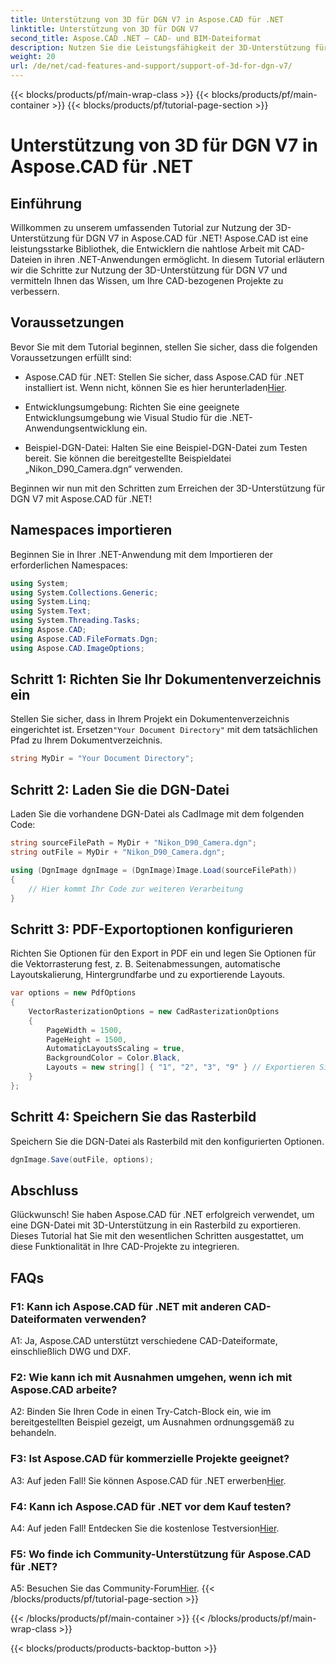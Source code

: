 ```yaml
---
title: Unterstützung von 3D für DGN V7 in Aspose.CAD für .NET
linktitle: Unterstützung von 3D für DGN V7
second_title: Aspose.CAD .NET – CAD- und BIM-Dateiformat
description: Nutzen Sie die Leistungsfähigkeit der 3D-Unterstützung für DGN V7 in Aspose.CAD für .NET. Folgen Sie unserer Schritt-für-Schritt-Anleitung.
weight: 20
url: /de/net/cad-features-and-support/support-of-3d-for-dgn-v7/
---
```


{{< blocks/products/pf/main-wrap-class >}}
{{< blocks/products/pf/main-container >}}
{{< blocks/products/pf/tutorial-page-section >}}

# Unterstützung von 3D für DGN V7 in Aspose.CAD für .NET

## Einführung

Willkommen zu unserem umfassenden Tutorial zur Nutzung der 3D-Unterstützung für DGN V7 in Aspose.CAD für .NET! Aspose.CAD ist eine leistungsstarke Bibliothek, die Entwicklern die nahtlose Arbeit mit CAD-Dateien in ihren .NET-Anwendungen ermöglicht. In diesem Tutorial erläutern wir die Schritte zur Nutzung der 3D-Unterstützung für DGN V7 und vermitteln Ihnen das Wissen, um Ihre CAD-bezogenen Projekte zu verbessern.

## Voraussetzungen

Bevor Sie mit dem Tutorial beginnen, stellen Sie sicher, dass die folgenden Voraussetzungen erfüllt sind:

-  Aspose.CAD für .NET: Stellen Sie sicher, dass Aspose.CAD für .NET installiert ist. Wenn nicht, können Sie es hier herunterladen[Hier](https://releases.aspose.com/cad/net/).

- Entwicklungsumgebung: Richten Sie eine geeignete Entwicklungsumgebung wie Visual Studio für die .NET-Anwendungsentwicklung ein.

- Beispiel-DGN-Datei: Halten Sie eine Beispiel-DGN-Datei zum Testen bereit. Sie können die bereitgestellte Beispieldatei „Nikon_D90_Camera.dgn“ verwenden.

Beginnen wir nun mit den Schritten zum Erreichen der 3D-Unterstützung für DGN V7 mit Aspose.CAD für .NET!

## Namespaces importieren

Beginnen Sie in Ihrer .NET-Anwendung mit dem Importieren der erforderlichen Namespaces:

```csharp
using System;
using System.Collections.Generic;
using System.Linq;
using System.Text;
using System.Threading.Tasks;
using Aspose.CAD;
using Aspose.CAD.FileFormats.Dgn;
using Aspose.CAD.ImageOptions;
```

## Schritt 1: Richten Sie Ihr Dokumentenverzeichnis ein

 Stellen Sie sicher, dass in Ihrem Projekt ein Dokumentenverzeichnis eingerichtet ist. Ersetzen`"Your Document Directory"` mit dem tatsächlichen Pfad zu Ihrem Dokumentverzeichnis.

```csharp
string MyDir = "Your Document Directory";
```

## Schritt 2: Laden Sie die DGN-Datei

Laden Sie die vorhandene DGN-Datei als CadImage mit dem folgenden Code:

```csharp
string sourceFilePath = MyDir + "Nikon_D90_Camera.dgn";
string outFile = MyDir + "Nikon_D90_Camera.dgn";

using (DgnImage dgnImage = (DgnImage)Image.Load(sourceFilePath))
{
    // Hier kommt Ihr Code zur weiteren Verarbeitung
}
```

## Schritt 3: PDF-Exportoptionen konfigurieren

Richten Sie Optionen für den Export in PDF ein und legen Sie Optionen für die Vektorrasterung fest, z. B. Seitenabmessungen, automatische Layoutskalierung, Hintergrundfarbe und zu exportierende Layouts.

```csharp
var options = new PdfOptions
{
    VectorRasterizationOptions = new CadRasterizationOptions
    {
        PageWidth = 1500,
        PageHeight = 1500,
        AutomaticLayoutsScaling = true,
        BackgroundColor = Color.Black,
        Layouts = new string[] { "1", "2", "3", "9" } // Exportieren Sie nur bestimmte Ansichten
    }
};
```

## Schritt 4: Speichern Sie das Rasterbild

Speichern Sie die DGN-Datei als Rasterbild mit den konfigurierten Optionen.

```csharp
dgnImage.Save(outFile, options);
```

## Abschluss

Glückwunsch! Sie haben Aspose.CAD für .NET erfolgreich verwendet, um eine DGN-Datei mit 3D-Unterstützung in ein Rasterbild zu exportieren. Dieses Tutorial hat Sie mit den wesentlichen Schritten ausgestattet, um diese Funktionalität in Ihre CAD-Projekte zu integrieren.

## FAQs

### F1: Kann ich Aspose.CAD für .NET mit anderen CAD-Dateiformaten verwenden?

A1: Ja, Aspose.CAD unterstützt verschiedene CAD-Dateiformate, einschließlich DWG und DXF.

### F2: Wie kann ich mit Ausnahmen umgehen, wenn ich mit Aspose.CAD arbeite?

A2: Binden Sie Ihren Code in einen Try-Catch-Block ein, wie im bereitgestellten Beispiel gezeigt, um Ausnahmen ordnungsgemäß zu behandeln.

### F3: Ist Aspose.CAD für kommerzielle Projekte geeignet?

 A3: Auf jeden Fall! Sie können Aspose.CAD für .NET erwerben[Hier](https://purchase.aspose.com/buy).

### F4: Kann ich Aspose.CAD für .NET vor dem Kauf testen?

A4: Auf jeden Fall! Entdecken Sie die kostenlose Testversion[Hier](https://releases.aspose.com/).

### F5: Wo finde ich Community-Unterstützung für Aspose.CAD für .NET?

 A5: Besuchen Sie das Community-Forum[Hier](https://forum.aspose.com/c/cad/19).
{{< /blocks/products/pf/tutorial-page-section >}}

{{< /blocks/products/pf/main-container >}}
{{< /blocks/products/pf/main-wrap-class >}}

{{< blocks/products/products-backtop-button >}}
